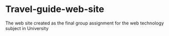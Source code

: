 # Travel-guide-web-site
The web site created as the  final group assignment for the web technology subject in University
